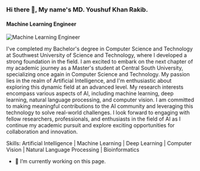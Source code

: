 ### Hi there 👋, My name's MD. Youshuf Khan Rakib.
#### Machine Learning Engineer
![Machine Learning Engineer](https://media.licdn.com/dms/image/D5616AQGuCXppmRO6kQ/profile-displaybackgroundimage-shrink_350_1400/0/1665905862526?e=1726704000&v=beta&t=_ud26i7Pb1iI68wj0WXjELHI8oXf8yfGN8LQiuiNFSs)

I've completed my Bachelor's degree in Computer Science and Technology at Southwest University of Science and Technology, where I developed a strong foundation in the field. I am excited to embark on the next chapter of my academic journey as a Master's student at Central South University, specializing once again in Computer Science and Technology. My passion lies in the realm of Artificial Intelligence, and I'm enthusiastic about exploring this dynamic field at an advanced level. My research interests encompass various aspects of AI, including machine learning, deep learning, natural language processing, and computer vision. I am committed to making meaningful contributions to the AI community and leveraging this technology to solve real-world challenges. I look forward to engaging with fellow researchers, professionals, and enthusiasts in the field of AI as I continue my academic pursuit and explore exciting opportunities for collaboration and innovation.

Skills: Artificial Intelligence | Machine Learning | Deep Learning | Computer Vision | Natural Language Processing | Bioinformatics

- 🔭 I’m currently working on this page. 




